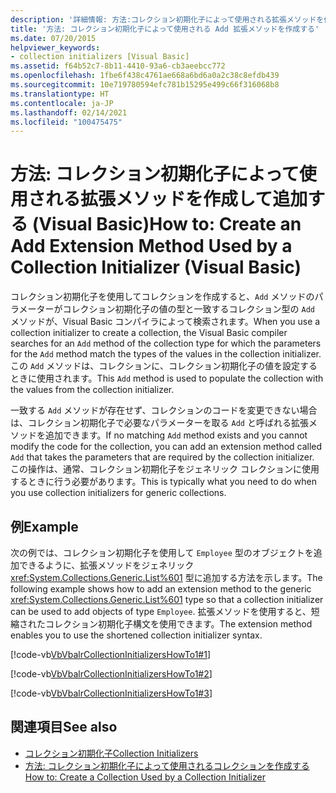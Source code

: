 ```yaml
---
description: '詳細情報: 方法:コレクション初期化子によって使用される拡張メソッドを作成して追加する (Visual Basic)'
title: '方法: コレクション初期化子によって使用される Add 拡張メソッドを作成する'
ms.date: 07/20/2015
helpviewer_keywords:
- collection initializers [Visual Basic]
ms.assetid: f64b52c7-8b11-4410-93a6-cb3aeebcc772
ms.openlocfilehash: 1fbe6f438c4761ae668a6bd6a0a2c38c8efdb439
ms.sourcegitcommit: 10e719780594efc781b15295e499c66f316068b8
ms.translationtype: HT
ms.contentlocale: ja-JP
ms.lasthandoff: 02/14/2021
ms.locfileid: "100475475"
---
```

# <a name="how-to-create-an-add-extension-method-used-by-a-collection-initializer-visual-basic"></a><span data-ttu-id="9cbe4-103">方法: コレクション初期化子によって使用される拡張メソッドを作成して追加する (Visual Basic)</span><span class="sxs-lookup"><span data-stu-id="9cbe4-103">How to: Create an Add Extension Method Used by a Collection Initializer (Visual Basic)</span></span>

<span data-ttu-id="9cbe4-104">コレクション初期化子を使用してコレクションを作成すると、`Add` メソッドのパラメーターがコレクション初期化子の値の型と一致するコレクション型の `Add` メソッドが、Visual Basic コンパイラによって検索されます。</span><span class="sxs-lookup"><span data-stu-id="9cbe4-104">When you use a collection initializer to create a collection, the Visual Basic compiler searches for an `Add` method of the collection type for which the parameters for the `Add` method match the types of the values in the collection initializer.</span></span> <span data-ttu-id="9cbe4-105">この `Add` メソッドは、コレクションに、コレクション初期化子の値を設定するときに使用されます。</span><span class="sxs-lookup"><span data-stu-id="9cbe4-105">This `Add` method is used to populate the collection with the values from the collection initializer.</span></span>  
  
 <span data-ttu-id="9cbe4-106">一致する `Add` メソッドが存在せず、コレクションのコードを変更できない場合は、コレクション初期化子で必要なパラメーターを取る `Add` と呼ばれる拡張メソッドを追加できます。</span><span class="sxs-lookup"><span data-stu-id="9cbe4-106">If no matching `Add` method exists and you cannot modify the code for the collection, you can add an extension method called `Add` that takes the parameters that are required by the collection initializer.</span></span> <span data-ttu-id="9cbe4-107">この操作は、通常、コレクション初期化子をジェネリック コレクションに使用するときに行う必要があります。</span><span class="sxs-lookup"><span data-stu-id="9cbe4-107">This is typically what you need to do when you use collection initializers for generic collections.</span></span>  
  
## <a name="example"></a><span data-ttu-id="9cbe4-108">例</span><span class="sxs-lookup"><span data-stu-id="9cbe4-108">Example</span></span>  

 <span data-ttu-id="9cbe4-109">次の例では、コレクション初期化子を使用して `Employee` 型のオブジェクトを追加できるように、拡張メソッドをジェネリック <xref:System.Collections.Generic.List%601> 型に追加する方法を示します。</span><span class="sxs-lookup"><span data-stu-id="9cbe4-109">The following example shows how to add an extension method to the generic <xref:System.Collections.Generic.List%601> type so that a collection initializer can be used to add objects of type `Employee`.</span></span> <span data-ttu-id="9cbe4-110">拡張メソッドを使用すると、短縮されたコレクション初期化子構文を使用できます。</span><span class="sxs-lookup"><span data-stu-id="9cbe4-110">The extension method enables you to use the shortened collection initializer syntax.</span></span>  
  
 [!code-vb[VbVbalrCollectionInitializersHowTo1#1](~/samples/snippets/visualbasic/VS_Snippets_VBCSharp/VbVbalrCollectionInitializersHowTo1/VB/Module1.vb#1)]  
  
 [!code-vb[VbVbalrCollectionInitializersHowTo1#2](~/samples/snippets/visualbasic/VS_Snippets_VBCSharp/VbVbalrCollectionInitializersHowTo1/VB/Module1.vb#2)]  
  
 [!code-vb[VbVbalrCollectionInitializersHowTo1#3](~/samples/snippets/visualbasic/VS_Snippets_VBCSharp/VbVbalrCollectionInitializersHowTo1/VB/Module1.vb#3)]  
  
## <a name="see-also"></a><span data-ttu-id="9cbe4-111">関連項目</span><span class="sxs-lookup"><span data-stu-id="9cbe4-111">See also</span></span>

- [<span data-ttu-id="9cbe4-112">コレクション初期化子</span><span class="sxs-lookup"><span data-stu-id="9cbe4-112">Collection Initializers</span></span>](index.md)
- [<span data-ttu-id="9cbe4-113">方法: コレクション初期化子によって使用されるコレクションを作成する</span><span class="sxs-lookup"><span data-stu-id="9cbe4-113">How to: Create a Collection Used by a Collection Initializer</span></span>](how-to-create-a-collection-used-by-a-collection-initializer.md)
